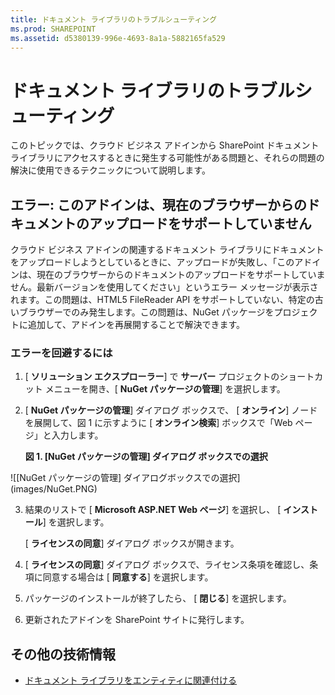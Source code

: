 ```yaml
---
title: ドキュメント ライブラリのトラブルシューティング
ms.prod: SHAREPOINT
ms.assetid: d5380139-996e-4693-8a1a-5882165fa529
---
```



# ドキュメント ライブラリのトラブルシューティング
このトピックでは、クラウド ビジネス アドインから SharePoint ドキュメント ライブラリにアクセスするときに発生する可能性がある問題と、それらの問題の解決に使用できるテクニックについて説明します。

  
    
    


## エラー: このアドインは、現在のブラウザーからのドキュメントのアップロードをサポートしていません

クラウド ビジネス アドインの関連するドキュメント ライブラリにドキュメントをアップロードしようとしているときに、アップロードが失敗し、「このアドインは、現在のブラウザーからのドキュメントのアップロードをサポートしていません。最新バージョンを使用してください」というエラー メッセージが表示されます。この問題は、HTML5 FileReader API をサポートしていない、特定の古いブラウザーでのみ発生します。この問題は、NuGet パッケージをプロジェクトに追加して、アドインを再展開することで解決できます。
  
    
    

### エラーを回避するには


1. [ **ソリューション エクスプローラー**] で **サーバー** プロジェクトのショートカット メニューを開き、[ **NuGet パッケージの管理**] を選択します。
    
  
2. [ **NuGet パッケージの管理**] ダイアログ ボックスで、 [ **オンライン**] ノードを展開して、図 1 に示すように [ **オンライン検索**] ボックスで「Web ページ」と入力します。
    
   **図 1. [NuGet パッケージの管理] ダイアログ ボックスでの選択**

  

!\[[NuGet パッケージの管理] ダイアログボックスでの選択](images/NuGet.PNG)
  

  

  
3. 結果のリストで [ **Microsoft ASP.NET Web ページ**] を選択し、 [ **インストール**] を選択します。
    
    [ **ライセンスの同意**] ダイアログ ボックスが開きます。
    
  
4. [ **ライセンスの同意**] ダイアログ ボックスで、ライセンス条項を確認し、条項に同意する場合は [ **同意する**] を選択します。
    
  
5. パッケージのインストールが終了したら、 [ **閉じる**] を選択します。
    
  
6. 更新されたアドインを SharePoint サイトに発行します。
    
  

## その他の技術情報
<a name="bk_addresources"> </a>


-  [ドキュメント ライブラリをエンティティに関連付ける](associate-a-document-library-with-an-entity.md)
    
  

